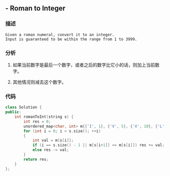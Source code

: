 ## - Roman to Integer

### 描述

```
Given a roman numeral, convert it to an integer.
Input is guaranteed to be within the range from 1 to 3999.
```

### 分析

1. 如果当前数字是最后一个数字，或者之后的数字比它小的话，则加上当前数字。

2. 其他情况则减去这个数字。

### 代码

```C++
class Solution {
public:
    int romanToInt(string s) {
        int res = 0;
        unordered_map<char, int> m{{'I', 1}, {'V', 5}, {'X', 10}, {'L', 50}, {'C', 100}, {'D', 500}, {'M', 1000}};
        for (int i = 0; i < s.size(); ++i) 
        {
            int val = m[s[i]];
            if (i == s.size() - 1 || m[s[i+1]] <= m[s[i]]) res += val;
            else res -= val;
        }
        return res;
    }
};
```





